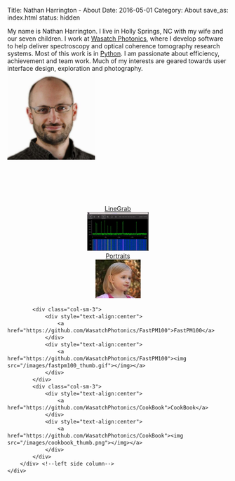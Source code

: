 Title: Nathan Harrington - About
Date: 2016-05-01
Category: About
save_as: index.html
status: hidden


<div class="container">
    <div class="row">
        <div class="col-md-8">
            <div class="col-md-6" style="vertical-align: middle;">
                My name is Nathan Harrington. I live in Holly Springs, NC with my wife and our seven children. I work at <a href="http://wasatchphotonics.com">Wasatch Photonics</a>, where I develop software to help deliver spectroscopy and optical coherence tomography research systems. Most of this work is in <a href="http://learnpythonthehardway.org/book/">Python</a>.  I am passionate about efficiency, achievement and team work. Much of my interests are geared towards user interface design, exploration and photography.
            </div>
            <div class="col-md-6">
                <img style="width: 200px;" src="/images/NathanHarrington_Image.jpg"> 
            </div>
        </div>
    </div>
</div>



<div class="container">
    <div style="min-height:100px">
    </div>
</div>


<div class="container">
    <div class="row">
        <div class="col-md-8">
            <div class="col-sm-3">
                <div style="text-align:center">
                    <a href="http://github.com/WasatchPhotonics/LineGrab">LineGrab</a>
                </div>
                <div style="text-align:center">
                    <a href="http://github.com/WasatchPhotonics/LineGrab"><img src="/images/linegrab_thumb.gif"></img>
                </div>
            </div>
            <div class="col-sm-3">
                <div style="text-align:center">
                    <a href="https://picasaweb.google.com/100412424991063551562">Portraits</a>
                </div>
                <div style="text-align:center">
                    <a href="https://picasaweb.google.com/100412424991063551562"><img src="/images/Elise_Harrington_Portrait_01_thumb.jpg"></img></a>
                </div>
            </div>
    
            <div class="col-sm-3">
                <div style="text-align:center">
                    <a href="https://github.com/WasatchPhotonics/FastPM100">FastPM100</a>
                </div>
                <div style="text-align:center">
                    <a href="https://github.com/WasatchPhotonics/FastPM100"><img src="/images/fastpm100_thumb.gif"></img></a>
                </div>
            </div>
            <div class="col-sm-3">
                <div style="text-align:center">
                    <a href="https://github.com/WasatchPhotonics/CookBook">CookBook</a>
                </div>
                <div style="text-align:center">
                    <a href="https://github.com/WasatchPhotonics/CookBook"><img src="/images/cookbook_thumb.png"></img></a>
                </div>
            </div>
        </div> <!--left side column-->
    </div>
</div>

